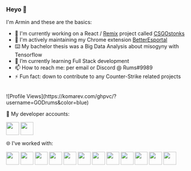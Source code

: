 ### Heyo 👋

I'm Armin and these are the basics:

- 👯 I'm currently working on a React / [Remix](https://remix.run/) project called [CSGOstonks](http://csgostonks.online/)
- 🔭 I'm actively maintaining my Chrome extension [BetterEsportal](https://chrome.google.com/webstore/detail/betteresportal/iklnneabdldjlpgnpccikmcgnfedlnbi)
- ⌨️ My bachelor thesis was a Big Data Analysis about misogyny with Tensorflow
- 🌱 I’m currently learning Full Stack development
- 📫 How to reach me: per email or Discord @ Rums#9989
- ⚡ Fun fact: down to contribute to any Counter-Strike related projects

<br>
![Profile Views](https://komarev.com/ghpvc/?username=GODrums&color=blue)

🔗 My developer accounts:

<p align="left">
<a href="https://chrome.google.com/webstore/detail/betteresportal/iklnneabdldjlpgnpccikmcgnfedlnbi" target="blank"><img align="center" src="https://upload.wikimedia.org/wikipedia/commons/c/c5/Google_Chrome_Web_Store_icon_2015.svg" height="35" /></a>
<a href="https://play.google.com/store/apps/developer?id=Armin+Stanitzok" target="blank"><img align="center" src="https://www.svgrepo.com/show/223032/playstore.svg" height="35" /></a>
      

<br>

🌐 I've worked with:

<p align="left">
<img src="https://cdn.jsdelivr.net/gh/devicons/devicon/icons/vscode/vscode-original.svg" height="35"/>
<img src="https://cdn.jsdelivr.net/gh/devicons/devicon/icons/typescript/typescript-original.svg" height="35"/>
<img src="https://cdn.jsdelivr.net/gh/devicons/devicon/icons/javascript/javascript-original.svg" height="35"/>
<img src="https://cdn.jsdelivr.net/gh/devicons/devicon/icons/react/react-original.svg" height="35"/>
<img src="https://cdn.jsdelivr.net/gh/devicons/devicon/icons/tensorflow/tensorflow-original.svg" height="35"/>
<img src="https://cdn.jsdelivr.net/gh/devicons/devicon/icons/android/android-original.svg" height="35"/>
<img src="https://cdn.jsdelivr.net/gh/devicons/devicon/icons/java/java-original.svg" height="35"/>
<img src="https://cdn.jsdelivr.net/gh/devicons/devicon/icons/python/python-original.svg" height="35"/>
<img src="https://cdn.jsdelivr.net/gh/devicons/devicon/icons/html5/html5-original.svg" height="35"/>
<img src="https://cdn.jsdelivr.net/gh/devicons/devicon/icons/tailwindcss/tailwindcss-plain.svg" height="35"/>
<img src="https://cdn.jsdelivr.net/gh/devicons/devicon/icons/postgresql/postgresql-original.svg" height="35"/>
<img src="https://cdn.jsdelivr.net/gh/devicons/devicon/icons/solidity/solidity-original.svg" height="35"/>
          
          
          
          
          
          



<!--
- 🔭 I’m currently working on ...
- 🌱 I’m currently learning ...
- 👯 I’m looking to collaborate on ...
- 🤔 I’m looking for help with ...
- 💬 Ask me about ...
- 📫 How to reach me: ...
- 😄 Pronouns: ...
- ⚡ Fun fact: ...
-->
